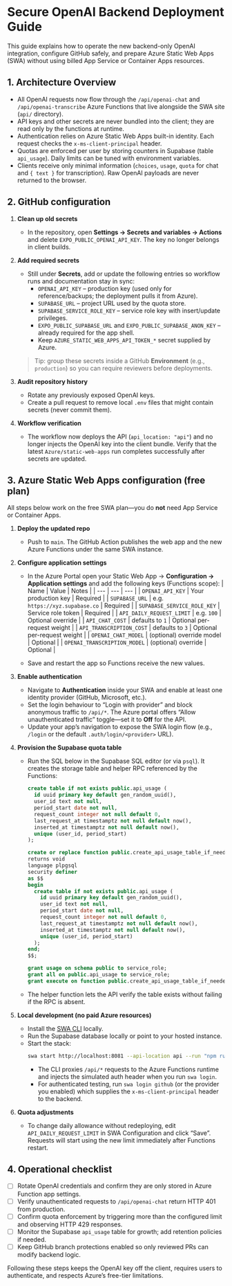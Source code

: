 # Secure OpenAI Backend Deployment Guide

This guide explains how to operate the new backend-only OpenAI integration, configure GitHub safely, and prepare Azure Static Web Apps (SWA) without using billed App Service or Container Apps resources.

## 1. Architecture Overview

- All OpenAI requests now flow through the `/api/openai-chat` and `/api/openai-transcribe` Azure Functions that live alongside the SWA site (`api/` directory).
- API keys and other secrets are never bundled into the client; they are read only by the functions at runtime.
- Authentication relies on Azure Static Web Apps built-in identity. Each request checks the `x-ms-client-principal` header.
- Quotas are enforced per user by storing counters in Supabase (table `api_usage`). Daily limits can be tuned with environment variables.
- Clients receive only minimal information (`choices`, `usage`, `quota` for chat and `{ text }` for transcription). Raw OpenAI payloads are never returned to the browser.

## 2. GitHub configuration

1. **Clean up old secrets**
   - In the repository, open **Settings → Secrets and variables → Actions** and delete `EXPO_PUBLIC_OPENAI_API_KEY`. The key no longer belongs in client builds.

2. **Add required secrets**
   - Still under **Secrets**, add or update the following entries so workflow runs and documentation stay in sync:
     - `OPENAI_API_KEY` – production key (used only for reference/backups; the deployment pulls it from Azure).
     - `SUPABASE_URL` – project URL used by the quota store.
     - `SUPABASE_SERVICE_ROLE_KEY` – service role key with insert/update privileges.
     - `EXPO_PUBLIC_SUPABASE_URL` and `EXPO_PUBLIC_SUPABASE_ANON_KEY` – already required for the app shell.
     - Keep `AZURE_STATIC_WEB_APPS_API_TOKEN_*` secret supplied by Azure.

   > Tip: group these secrets inside a GitHub **Environment** (e.g., `production`) so you can require reviewers before deployments.

3. **Audit repository history**
   - Rotate any previously exposed OpenAI keys.
   - Create a pull request to remove local `.env` files that might contain secrets (never commit them).

4. **Workflow verification**
   - The workflow now deploys the API (`api_location: "api"`) and no longer injects the OpenAI key into the client bundle. Verify that the latest `Azure/static-web-apps` run completes successfully after secrets are updated.

## 3. Azure Static Web Apps configuration (free plan)

All steps below work on the free SWA plan—you do **not** need App Service or Container Apps.

1. **Deploy the updated repo**
   - Push to `main`. The GitHub Action publishes the web app and the new Azure Functions under the same SWA instance.

2. **Configure application settings**
   - In the Azure Portal open your Static Web App → **Configuration → Application settings** and add the following keys (Functions scope):
     | Name | Value | Notes |
     | --- | --- | --- |
     | `OPENAI_API_KEY` | Your production key | Required |
     | `SUPABASE_URL` | e.g. `https://xyz.supabase.co` | Required |
     | `SUPABASE_SERVICE_ROLE_KEY` | Service role token | Required |
     | `API_DAILY_REQUEST_LIMIT` | e.g. `100` | Optional override |
     | `API_CHAT_COST` | defaults to `1` | Optional per-request weight |
     | `API_TRANSCRIPTION_COST` | defaults to `3` | Optional per-request weight |
     | `OPENAI_CHAT_MODEL` | (optional) override model | Optional |
     | `OPENAI_TRANSCRIPTION_MODEL` | (optional) override | Optional |

   - Save and restart the app so Functions receive the new values.

3. **Enable authentication**
   - Navigate to **Authentication** inside your SWA and enable at least one identity provider (GitHub, Microsoft, etc.).
   - Set the login behaviour to “Login with provider” and block anonymous traffic to `/api/*`. The Azure portal offers “Allow unauthenticated traffic” toggle—set it to **Off** for the API.
   - Update your app’s navigation to expose the SWA login flow (e.g., `/login` or the default `.auth/login/<provider>` URL).

4. **Provision the Supabase quota table**
   - Run the SQL below in the Supabase SQL editor (or via `psql`). It creates the storage table and helper RPC referenced by the Functions:

     ```sql
     create table if not exists public.api_usage (
       id uuid primary key default gen_random_uuid(),
       user_id text not null,
       period_start date not null,
       request_count integer not null default 0,
       last_request_at timestamptz not null default now(),
       inserted_at timestamptz not null default now(),
       unique (user_id, period_start)
     );

     create or replace function public.create_api_usage_table_if_needed()
     returns void
     language plpgsql
     security definer
     as $$
     begin
       create table if not exists public.api_usage (
         id uuid primary key default gen_random_uuid(),
         user_id text not null,
         period_start date not null,
         request_count integer not null default 0,
         last_request_at timestamptz not null default now(),
         inserted_at timestamptz not null default now(),
         unique (user_id, period_start)
       );
     end;
     $$;

     grant usage on schema public to service_role;
     grant all on public.api_usage to service_role;
     grant execute on function public.create_api_usage_table_if_needed() to service_role;
     ```

   - The helper function lets the API verify the table exists without failing if the RPC is absent.

5. **Local development (no paid Azure resources)**
   - Install the [SWA CLI](https://azure.github.io/static-web-apps-cli/docs/use/install/) locally.
   - Run the Supabase database locally or point to your hosted instance.
   - Start the stack:
     ```bash
     swa start http://localhost:8081 --api-location api --run "npm run web"
     ```
     - The CLI proxies `/api/*` requests to the Azure Functions runtime and injects the simulated auth header when you run `swa login`.
     - For authenticated testing, run `swa login github` (or the provider you enabled) which supplies the `x-ms-client-principal` header to the backend.

6. **Quota adjustments**
   - To change daily allowance without redeploying, edit `API_DAILY_REQUEST_LIMIT` in SWA Configuration and click “Save”. Requests will start using the new limit immediately after Functions restart.

## 4. Operational checklist

- [ ] Rotate OpenAI credentials and confirm they are only stored in Azure Function app settings.
- [ ] Verify unauthenticated requests to `/api/openai-chat` return HTTP 401 from production.
- [ ] Confirm quota enforcement by triggering more than the configured limit and observing HTTP 429 responses.
- [ ] Monitor the Supabase `api_usage` table for growth; add retention policies if needed.
- [ ] Keep GitHub branch protections enabled so only reviewed PRs can modify backend logic.

Following these steps keeps the OpenAI key off the client, requires users to authenticate, and respects Azure’s free-tier limitations.
